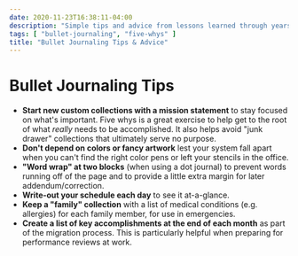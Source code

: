 ```yaml
---
date: 2020-11-23T16:38:11-04:00
description: "Simple tips and advice from lessons learned through years of bullet journaling"
tags: [ "bullet-journaling", "five-whys" ]
title: "Bullet Journaling Tips & Advice"
---
```


# Bullet Journaling Tips

* **Start new custom collections with a mission statement** to stay focused on what's important. Five whys is a great exercise to help get to the root of what _really_ needs to be accomplished. It also helps avoid "junk drawer" collections that ultimately serve no purpose.
* **Don't depend on colors or fancy artwork** lest your system fall apart when you can't find the right color pens or left your stencils in the office.
* **"Word wrap" at two blocks** (when using a dot journal) to prevent words running off of the page and to provide a little extra margin for later addendum/correction.
* **Write-out your schedule each day** to see it at-a-glance.
* **Keep a "family" collection** with a list of medical conditions (e.g. allergies) for each family member, for use in emergencies.
* **Create a list of key accomplishments at the end of each month** as part of the migration process. This is particularly helpful when preparing for performance reviews at work.
